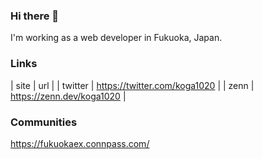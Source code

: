 ### Hi there 👋

I'm working as a web developer in Fukuoka, Japan.

### Links

| site | url |
| twitter | https://twitter.com/koga1020 |
| zenn | https://zenn.dev/koga1020 |

### Communities

https://fukuokaex.connpass.com/
